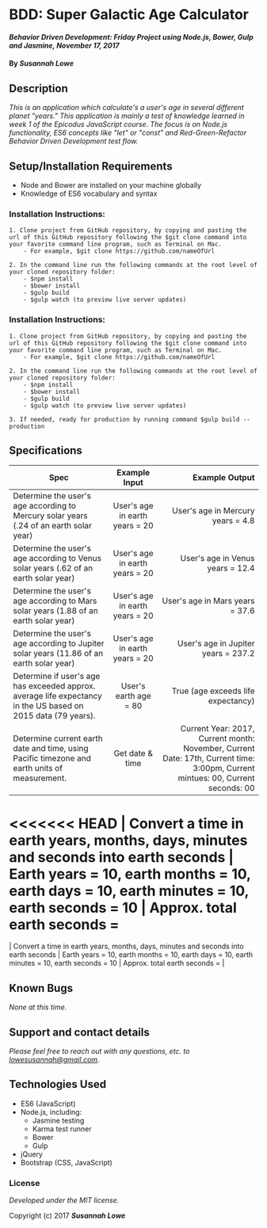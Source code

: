 # BDD: Super Galactic Age Calculator

#### _Behavior Driven Development: Friday Project using Node.js, Bower, Gulp and Jasmine, November 17, 2017_


#### By _**Susannah Lowe**_

## Description
_This is an application which calculate's a user's age in several different planet "years." This application is mainly a test of knowledge learned in week 1 of the Epicodus JavaScript course. The focus is on Node.js functionality, ES6 concepts like "let" or "const" and Red-Green-Refactor Behavior Driven Development test flow._


## Setup/Installation Requirements
   * Node and Bower are installed on your machine globally
   * Knowledge of ES6 vocabulary and syntax

  ### Installation Instructions:
    1. Clone project from GitHub repository, by copying and pasting the url of this GitHub repository following the $git clone command into your favorite command line program, such as Terminal on Mac.  
        - For example, $git clone https://github.com/nameOfUrl

    2. In the command line run the following commands at the root level of your cloned repository folder:
        - $npm install
        - $bower install
        - $gulp build
        - $gulp watch (to preview live server updates)

  ### Installation Instructions:
    1. Clone project from GitHub repository, by copying and pasting the url of this GitHub repository following the $git clone command into your favorite command line program, such as Terminal on Mac.  
        - For example, $git clone https://github.com/nameOfUrl

    2. In the command line run the following commands at the root level of your cloned repository folder:
        - $npm install
        - $bower install
        - $gulp build
        - $gulp watch (to preview live server updates)

    3. If needed, ready for production by running command $gulp build --production


## Specifications

| Spec        | Example Input           | Example Output  |
| ------------- |:-------------:| -----:|
| Determine the user's age according to Mercury solar years (.24 of an earth solar year)      | User's age in earth years = 20      |   User's age in Mercury years = 4.8  |
| Determine the user's age according to Venus solar years (.62 of an earth solar year)      | User's age in earth years = 20      |   User's age in Venus years = 12.4  |
| Determine the user's age according to Mars solar years (1.88 of an earth solar year)      | User's age in earth years = 20      |   User's age in Mars years = 37.6  |
| Determine the user's age according to Jupiter solar years (11.86 of an earth solar year)      | User's age in earth years = 20      |   User's age in Jupiter years = 237.2 |
| Determine if user's age has exceeded approx. average life expectancy in the US based on 2015 data (79 years).      | User's earth age = 80 | True (age exceeds life expectancy) |
| Determine current earth date and time, using Pacific timezone and earth units of measurement.      | Get date & time | Current Year: 2017, Current month: November, Current Date: 17th, Current time: 3:00pm, Current mintues: 00, Current seconds: 00 |
<<<<<<< HEAD
| Convert a time in earth years, months, days, minutes and seconds into earth seconds | Earth years = 10, earth months = 10, earth days = 10, earth minutes = 10, earth seconds = 10 | Approx. total earth seconds =
=======
| Convert a time in earth years, months, days, minutes and seconds into earth seconds | Earth years = 10, earth months = 10, earth days = 10, earth minutes = 10, earth seconds = 10 | Approx. total earth seconds = |


## Known Bugs

_None at this time._


## Support and contact details

_Please feel free to reach out with any questions, etc. to lowesusannah@gmail.com._


## Technologies Used

* ES6 (JavaScript)
* Node.js, including:
  - Jasmine testing
  - Karma test runner
  - Bower
  - Gulp
* jQuery
* Bootstrap (CSS, JavaScript)


### License

*Developed under the MIT license.*

Copyright (c) 2017 **_Susannah Lowe_**

